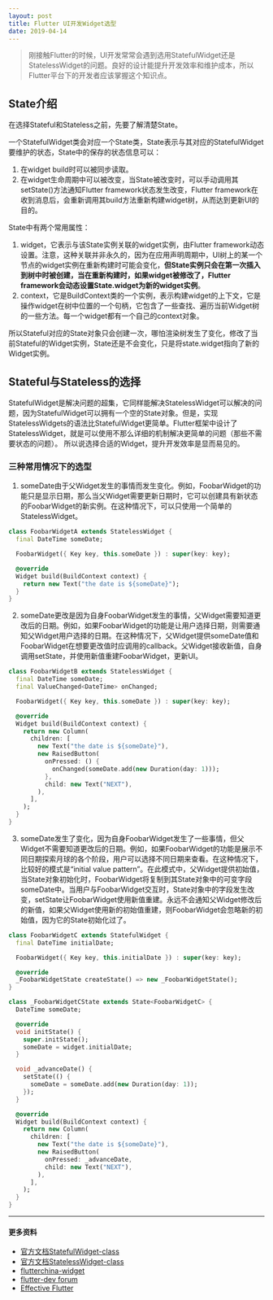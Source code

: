 ```yaml
---
layout: post
title: Flutter UI开发Widget选型
date: 2019-04-14
---
```


> 刚接触Flutter的时候，UI开发常常会遇到选用StatefulWidget还是StatelessWidget的问题。良好的设计能提升开发效率和维护成本，所以Flutter平台下的开发者应该掌握这个知识点。

## State介绍
在选择Stateful和Stateless之前，先要了解清楚State。

一个StatefulWidget类会对应一个State类，State表示与其对应的StatefulWidget要维护的状态，State中的保存的状态信息可以：

1. 在widget build时可以被同步读取。
2. 在widget生命周期中可以被改变，当State被改变时，可以手动调用其setState()方法通知Flutter framework状态发生改变，Flutter framework在收到消息后，会重新调用其build方法重新构建widget树，从而达到更新UI的目的。

State中有两个常用属性：

1. widget，它表示与该State实例关联的widget实例，由Flutter framework动态设置。注意，这种关联并非永久的，因为在应用声明周期中，UI树上的某一个节点的widget实例在重新构建时可能会变化，**但State实例只会在第一次插入到树中时被创建，当在重新构建时，如果widget被修改了，Flutter framework会动态设置State.widget为新的widget实例**。
2. context，它是BuildContext类的一个实例，表示构建widget的上下文，它是操作widget在树中位置的一个句柄，它包含了一些查找、遍历当前Widget树的一些方法。每一个widget都有一个自己的context对象。

所以Stateful对应的State对象只会创建一次，哪怕渲染树发生了变化，修改了当前Stateful的Widget实例，State还是不会变化，只是将state.widget指向了新的Widget实例。

## Stateful与Stateless的选择
StatefulWidget是解决问题的超集，它同样能解决StatelessWidget可以解决的问题，因为StatefulWidget可以拥有一个空的State对象。但是，实现StatelessWidgets的语法比StatefulWidget更简单。Flutter框架中设计了StatelessWidget，就是可以使用不那么详细的机制解决更简单的问题（那些不需要状态的问题）。
所以说选择合适的Widget，提升开发效率是显而易见的。

### 三种常用情况下的选型
1. someDate由于父Widget发生的事情而发生变化。例如，FoobarWidget的功能只是显示日期，那么当父Widget需要更新日期时，它可以创建具有新状态的FoobarWidget的新实例。在这种情况下，可以只使用一个简单的StatelessWidget。

```dart
class FoobarWidgetA extends StatelessWidget {
  final DateTime someDate;

  FoobarWidget({ Key key, this.someDate }) : super(key: key);

  @override
  Widget build(BuildContext context) {
    return new Text("the date is ${someDate}");
  }
}
```

2. someDate更改是因为自身FoobarWidget发生的事情，父Widget需要知道更改后的日期。例如，如果FoobarWidget的功能是让用户选择日期，则需要通知父Widget用户选择的日期。在这种情况下，父Widget提供someDate值和FoobarWidget在想要更改值时应调用的callback。父Widget接收新值，自身调用setState，并使用新值重建FoobarWidget，更新UI。

```dart
class FoobarWidgetB extends StatelessWidget {
  final DateTime someDate;
  final ValueChanged<DateTime> onChanged;

  FoobarWidget({ Key key, this.someDate }) : super(key: key);

  @override
  Widget build(BuildContext context) {
    return new Column(
      children: [
        new Text("the date is ${someDate}"),
        new RaisedButton(
          onPressed: () {
            onChanged(someDate.add(new Duration(day: 1)));
          },
          child: new Text("NEXT"),
        ),
      ],
    );
  }
}
```

3. someDate发生了变化，因为自身FoobarWidget发生了一些事情，但父Widget不需要知道更改后的日期。例如，如果FoobarWidget的功能是展示不同日期探索月球的各个阶段，用户可以选择不同日期来查看。在这种情况下，比较好的模式是“initial value pattern”。在此模式中，父Widget提供初始值，当State对象初始化时，FoobarWidget将复制到其State对象中的可变字段someDate中。当用户与FoobarWidget交互时，State对象中的字段发生改变，setState让FoobarWidget使用新值重建。永远不会通知父Widget修改后的新值，如果父Widget使用新的初始值重建，则FoobarWidget会忽略新的初始值，因为它的State初始化过了。

```dart
class FoobarWidgetC extends StatefulWidget {
  final DateTime initialDate;

  FoobarWidget({ Key key, this.initialDate }) : super(key: key);

  @override
  _FoobarWidgetState createState() => new _FoobarWidgetState();
}

class _FoobarWidgetCState extends State<FoobarWidgetC> {
  DateTime someDate;

  @override
  void initState() {
    super.initState();
    someDate = widget.initialDate;
  }

  void _advanceDate() {
    setState(() {
      someDate = someDate.add(new Duration(day: 1));
    });
  }

  @override
  Widget build(BuildContext context) {
    return new Column(
      children: [
        new Text("the date is ${someDate}"),
        new RaisedButton(
          onPressed: _advanceDate,
          child: new Text("NEXT"),
        ),
      ],
    );
  }
}
```

---

#### **更多资料**
* [官方文档StatefulWidget-class](https://docs.flutter.io/flutter/widgets/StatefulWidget-class.html)
* [官方文档StatelessWidget-class](https://docs.flutter.io/flutter/widgets/StatelessWidget-class.html)
* [flutterchina-widget](https://book.flutterchina.club/chapter3/flutter_widget_intro.html)
* [flutter-dev forum](https://groups.google.com/forum/#!msg/flutter-dev/zRnFQU3iZZs/ThAfrMfyBwAJ)
* [Effective Flutter](https://github.com/flutter/flutter/issues/7044)

